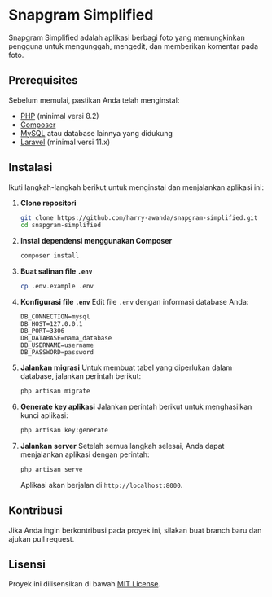 # Snapgram Simplified

Snapgram Simplified adalah aplikasi berbagi foto yang memungkinkan pengguna untuk mengunggah, mengedit, dan memberikan komentar pada foto. 

## Prerequisites

Sebelum memulai, pastikan Anda telah menginstal:

- [PHP](https://www.php.net/) (minimal versi 8.2)
- [Composer](https://getcomposer.org/)
- [MySQL](https://www.mysql.com/) atau database lainnya yang didukung
- [Laravel](https://laravel.com/docs/8.x/installation) (minimal versi 11.x)

## Instalasi

Ikuti langkah-langkah berikut untuk menginstal dan menjalankan aplikasi ini:

1. **Clone repositori**
   ```bash
   git clone https://github.com/harry-awanda/snapgram-simplified.git
   cd snapgram-simplified
   ```

2. **Instal dependensi menggunakan Composer**
   ```bash
   composer install
   ```

3. **Buat salinan file `.env`**
   ```bash
   cp .env.example .env
   ```

4. **Konfigurasi file `.env`**
   Edit file `.env` dengan informasi database Anda:
   ```plaintext
   DB_CONNECTION=mysql
   DB_HOST=127.0.0.1
   DB_PORT=3306
   DB_DATABASE=nama_database
   DB_USERNAME=username
   DB_PASSWORD=password
   ```

5. **Jalankan migrasi**
   Untuk membuat tabel yang diperlukan dalam database, jalankan perintah berikut:
   ```bash
   php artisan migrate
   ```

6. **Generate key aplikasi**
   Jalankan perintah berikut untuk menghasilkan kunci aplikasi:
   ```bash
   php artisan key:generate
   ```

7. **Jalankan server**
   Setelah semua langkah selesai, Anda dapat menjalankan aplikasi dengan perintah:
   ```bash
   php artisan serve
   ```

   Aplikasi akan berjalan di `http://localhost:8000`.

## Kontribusi

Jika Anda ingin berkontribusi pada proyek ini, silakan buat branch baru dan ajukan pull request.

## Lisensi

Proyek ini dilisensikan di bawah [MIT License](LICENSE).
